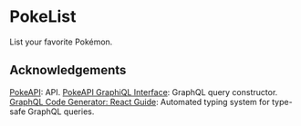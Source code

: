 # PokeList

List your favorite Pokémon.

## Acknowledgements

[PokeAPI](https://pokeapi.co/): API.
[PokeAPI GraphiQL Interface](https://beta.pokeapi.co/graphql/console/): GraphQL query constructor.
[GraphQL Code Generator: React Guide](https://the-guild.dev/graphql/codegen/docs/guides/react-vue): Automated typing system for type-safe GraphQL queries.
